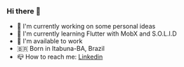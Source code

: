 ### Hi there :wave:

- :telescope: I'm currently working on some personal ideas
- :seedling: I'm currently learning Flutter with MobX and S.O.L.I.D
- :dart: I'm available to work
- 🇧🇷 Born in Itabuna-BA, Brazil
- :mailbox_closed: How to reach me: [Linkedin](https://br.linkedin.com/in/luciano01)
